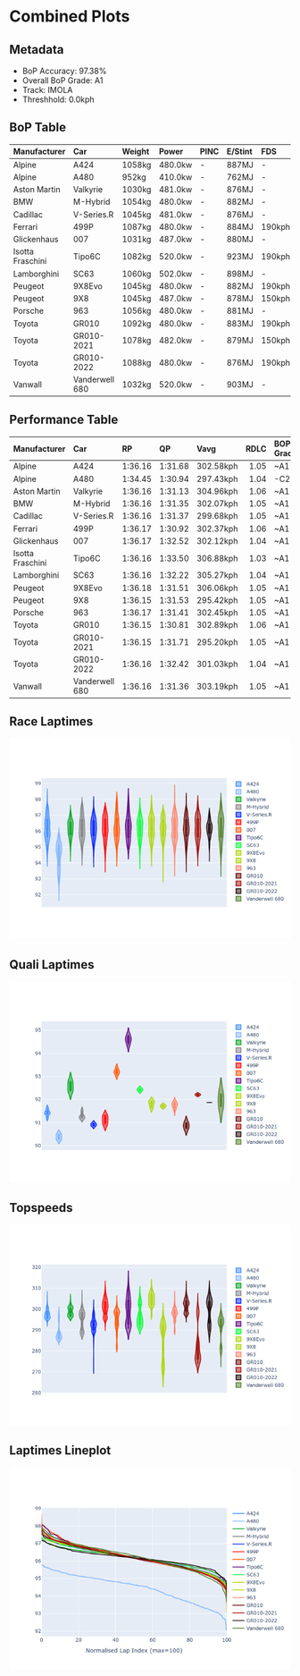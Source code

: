 # Combined Plots

## Metadata

- BoP Accuracy: 97.38%
- Overall BoP Grade: A1
- Track: IMOLA
- Threshhold: 0.0kph

## BoP Table
| Manufacturer     | Car            | Weight   | Power   | PINC   | E/Stint   | FDS    | RDP    | QDP    | TDP    |
|:-----------------|:---------------|:---------|:--------|:-------|:----------|:-------|:-------|:-------|:-------|
| Alpine           | A424           | 1058kg   | 480.0kw | -      | 887MJ     | -      | 52.35% | 61.85% | 27.84% |
| Alpine           | A480           | 952kg    | 410.0kw | -      | 762MJ     | -      | 54.51% | 76.19% | 54.04% |
| Aston Martin     | Valkyrie       | 1030kg   | 481.0kw | -      | 876MJ     | -      | 53.59% | 53.33% | 21.51% |
| BMW              | M-Hybrid       | 1054kg   | 480.0kw | -      | 882MJ     | -      | 53.26% | 57.23% | 34.54% |
| Cadillac         | V-Series.R     | 1045kg   | 481.0kw | -      | 876MJ     | -      | 47.80% | 56.73% | 19.63% |
| Ferrari          | 499P           | 1087kg   | 480.0kw | -      | 884MJ     | 190kph | 53.02% | 42.32% | 9.88%  |
| Glickenhaus      | 007            | 1031kg   | 487.0kw | -      | 880MJ     | -      | 46.49% | 46.07% | 47.78% |
| Isotta Fraschini | Tipo6C         | 1082kg   | 520.0kw | -      | 923MJ     | 190kph | 43.95% | 47.22% | 31.53% |
| Lamborghini      | SC63           | 1060kg   | 502.0kw | -      | 898MJ     | -      | 46.33% | 59.50% | 29.33% |
| Peugeot          | 9X8Evo         | 1045kg   | 480.0kw | -      | 882MJ     | 190kph | 48.47% | 51.26% | 16.02% |
| Peugeot          | 9X8            | 1045kg   | 487.0kw | -      | 878MJ     | 150kph | 54.07% | 57.08% | 10.80% |
| Porsche          | 963            | 1056kg   | 480.0kw | -      | 881MJ     | -      | 50.87% | 45.25% | 30.77% |
| Toyota           | GR010          | 1092kg   | 480.0kw | -      | 883MJ     | 190kph | 52.43% | 57.12% | 12.82% |
| Toyota           | GR010-2021     | 1078kg   | 482.0kw | -      | 879MJ     | 150kph | 54.09% | 52.67% | 26.37% |
| Toyota           | GR010-2022     | 1088kg   | 480.0kw | -      | 876MJ     | 190kph | 53.48% | 69.44% | 7.86%  |
| Vanwall          | Vanderwell 680 | 1032kg   | 520.0kw | -      | 903MJ     | -      | 53.41% | 56.28% | 29.85% |

## Performance Table
| Manufacturer     | Car            | RP      | QP      | Vavg      |   RDLC | BOP-Grade   | Match   |
|:-----------------|:---------------|:--------|:--------|:----------|-------:|:------------|:--------|
| Alpine           | A424           | 1:36.16 | 1:31.68 | 302.58kph |   1.05 | ~A1         | 99.22%  |
| Alpine           | A480           | 1:34.45 | 1:30.94 | 297.43kph |   1.04 | -C2         | 73.61%  |
| Aston Martin     | Valkyrie       | 1:36.16 | 1:31.13 | 304.96kph |   1.06 | ~A1         | 100.00% |
| BMW              | M-Hybrid       | 1:36.16 | 1:31.35 | 302.07kph |   1.05 | ~A1         | 99.46%  |
| Cadillac         | V-Series.R     | 1:36.16 | 1:31.37 | 299.68kph |   1.05 | ~A1         | 99.79%  |
| Ferrari          | 499P           | 1:36.17 | 1:30.92 | 302.37kph |   1.06 | ~A1         | 99.84%  |
| Glickenhaus      | 007            | 1:36.17 | 1:32.52 | 302.12kph |   1.04 | ~A1         | 95.91%  |
| Isotta Fraschini | Tipo6C         | 1:36.16 | 1:33.50 | 306.88kph |   1.03 | ~A1         | 95.52%  |
| Lamborghini      | SC63           | 1:36.16 | 1:32.22 | 305.27kph |   1.04 | ~A1         | 100.00% |
| Peugeot          | 9X8Evo         | 1:36.18 | 1:31.51 | 306.06kph |   1.05 | ~A1         | 98.95%  |
| Peugeot          | 9X8            | 1:36.15 | 1:31.53 | 295.42kph |   1.05 | ~A1         | 99.94%  |
| Porsche          | 963            | 1:36.17 | 1:31.41 | 302.45kph |   1.05 | ~A1         | 99.84%  |
| Toyota           | GR010          | 1:36.15 | 1:30.81 | 302.89kph |   1.06 | ~A1         | 99.71%  |
| Toyota           | GR010-2021     | 1:36.15 | 1:31.71 | 295.20kph |   1.05 | ~A1         | 98.97%  |
| Toyota           | GR010-2022     | 1:36.16 | 1:32.42 | 301.03kph |   1.04 | ~A1         | 100.00% |
| Vanwall          | Vanderwell 680 | 1:36.16 | 1:31.36 | 303.19kph |   1.05 | ~A1         | 97.32%  |

## Race Laptimes
![Race Laptimes](images/race_violin.png)

## Quali Laptimes
![Quali Laptimes](images/quali_violin.png)

## Topspeeds
![Topspeeds](images/topspeed_violin.png)

## Laptimes Lineplot
![Laptimes Lineplot](images/laptime_line.png)

